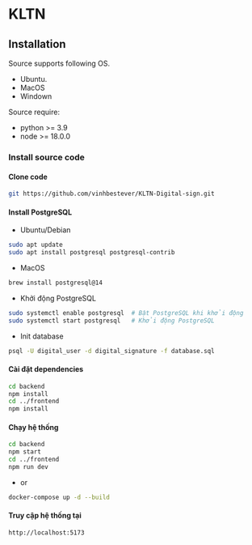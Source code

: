 # KLTN

## Installation


Source supports following OS.
- Ubuntu.
- MacOS
- Windown

Source require:
- python >= 3.9
- node >= 18.0.0

### Install source code

#### Clone code
```bash
git https://github.com/vinhbestever/KLTN-Digital-sign.git
```

#### Install PostgreSQL

- Ubuntu/Debian
```bash
sudo apt update
sudo apt install postgresql postgresql-contrib
```

- MacOS
```bash
brew install postgresql@14
```

- Khởi động PostgreSQL
```bash
sudo systemctl enable postgresql  # Bật PostgreSQL khi khởi động
sudo systemctl start postgresql   # Khởi động PostgreSQL
```

- Init database
```bash
psql -U digital_user -d digital_signature -f database.sql
```

#### Cài đặt dependencies
```bash
cd backend
npm install
cd ../frontend
npm install
```

#### Chạy hệ thống
```bash
cd backend
npm start
cd ../frontend
npm run dev
```
- or
```bash
docker-compose up -d --build
```

#### Truy cập hệ thống tại
```bash
http://localhost:5173
```